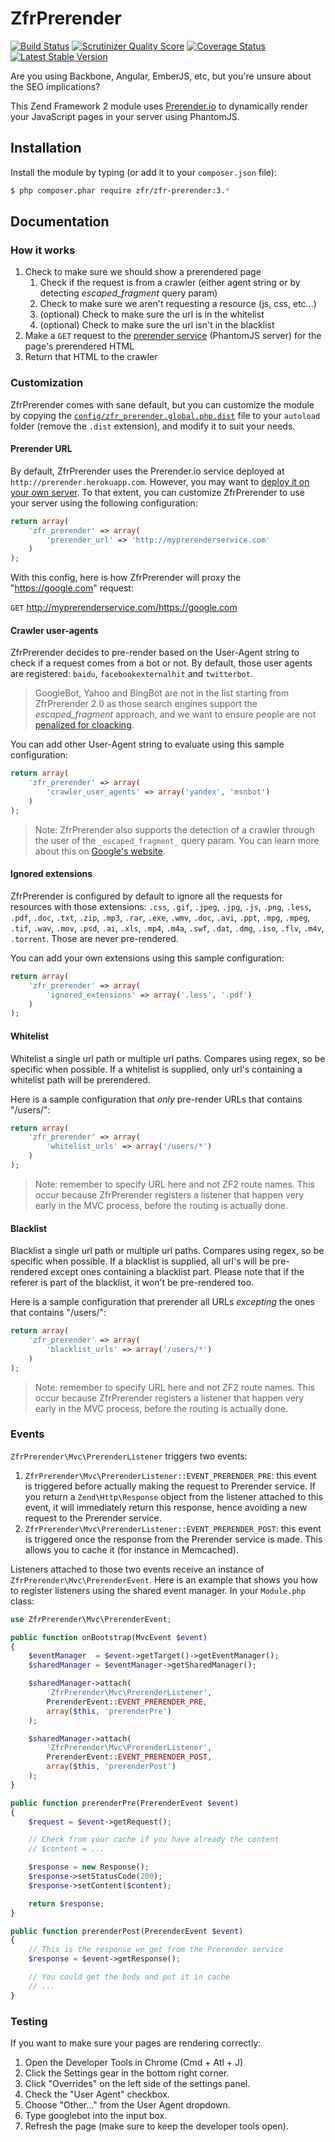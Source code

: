 # ZfrPrerender

[![Build Status](https://travis-ci.org/zf-fr/zfr-prerender.png?branch=master)](https://travis-ci.org/zf-fr/zfr-prerender)
[![Scrutinizer Quality Score](https://scrutinizer-ci.com/g/zf-fr/zfr-prerender/badges/quality-score.png?s=fd78ed5f6dab14beef3884ef3073fd0ce49e2ac5)](https://scrutinizer-ci.com/g/zf-fr/zfr-prerender/)
[![Coverage Status](https://coveralls.io/repos/zf-fr/zfr-prerender/badge.png)](https://coveralls.io/r/zf-fr/zfr-prerender)
[![Latest Stable Version](https://poser.pugx.org/zfr/zfr-prerender/v/stable.png)](https://packagist.org/packages/zfr/zfr-prerender)

Are you using Backbone, Angular, EmberJS, etc, but you're unsure about the SEO implications?

This Zend Framework 2 module uses [Prerender.io](http://www.prerender.io) to dynamically render your JavaScript
pages in your server using PhantomJS.

## Installation

Install the module by typing (or add it to your `composer.json` file):

```sh
$ php composer.phar require zfr/zfr-prerender:3.*
```

## Documentation

### How it works

1. Check to make sure we should show a prerendered page
	1. Check if the request is from a crawler (either agent string or by detecting _escaped_fragment_ query param)
	2. Check to make sure we aren't requesting a resource (js, css, etc...)
	3. (optional) Check to make sure the url is in the whitelist
	4. (optional) Check to make sure the url isn't in the blacklist
2. Make a `GET` request to the [prerender service](https://github.com/collectiveip/prerender) (PhantomJS server) for
the page's prerendered HTML
3. Return that HTML to the crawler

### Customization

ZfrPrerender comes with sane default, but you can customize the module by copying the
[`config/zfr_prerender.global.php.dist`](config/zfr_prerender.global.php.dist) file to your `autoload` folder
(remove the `.dist` extension), and modify it to suit your needs.

#### Prerender URL

By default, ZfrPrerender uses the Prerender.io service deployed at `http://prerender.herokuapp.com`. However, you
may want to [deploy it on your own server](https://github.com/collectiveip/prerender#deploying-your-own). To that
extent, you can customize ZfrPrerender to use your server using the following configuration:

```php
return array(
    'zfr_prerender' => array(
        'prerender_url' => 'http://myprerenderservice.com'
    )
);
```

With this config, here is how ZfrPrerender will proxy the "https://google.com" request:

`GET` http://myprerenderservice.com/https://google.com

#### Crawler user-agents

ZfrPrerender decides to pre-render based on the User-Agent string to check if a request comes from a bot or not. By
default, those user agents are registered: `baidu`, `facebookexternalhit` and `twitterbot`.

> GoogleBot, Yahoo and BingBot are not in the list starting from ZfrPrerender 2.0 as those search engines support
the _escaped_fragment_ approach, and we want to ensure people are not [penalized for cloacking](http://fr.wikipedia.org/wiki/Cloaking).

You can add other User-Agent string to evaluate using this sample configuration:

```php
return array(
    'zfr_prerender' => array(
        'crawler_user_agents' => array('yandex', 'msnbot')
    )
);
```

> Note: ZfrPrerender also supports the detection of a crawler through the user of the `_escaped_fragment_` query
param. You can learn more about this on [Google's website](https://developers.google.com/webmasters/ajax-crawling/docs/getting-started).

#### Ignored extensions

ZfrPrerender is configured by default to ignore all the requests for resources with those extensions: `.css`,
`.gif`, `.jpeg`, `.jpg`, `.js`, `.png`, `.less`, `.pdf`, `.doc`, `.txt`, `.zip`, `.mp3`, `.rar`, `.exe`, `.wmv`,
`.doc`, `.avi`, `.ppt`, `.mpg`, `.mpeg`, `.tif`, `.wav`, `.mov`, `.psd`, `.ai`, `.xls`, `.mp4`, `.m4a`, `.swf`,
`.dat`, `.dmg`, `.iso`, `.flv`, `.m4v`, `.torrent`. Those are never pre-rendered.

You can add your own extensions using this sample configuration:

```php
return array(
    'zfr_prerender' => array(
        'ignored_extensions' => array('.less', '.pdf')
    )
);
```

#### Whitelist

Whitelist a single url path or multiple url paths. Compares using regex, so be specific when possible. If a whitelist
is supplied, only url's containing a whitelist path will be prerendered.

Here is a sample configuration that *only* pre-render URLs that contains "/users/":

```php
return array(
    'zfr_prerender' => array(
        'whitelist_urls' => array('/users/*')
    )
);
```

> Note: remember to specify URL here and not ZF2 route names. This occur because ZfrPrerender registers a listener
that happen very early in the MVC process, before the routing is actually done.

#### Blacklist

Blacklist a single url path or multiple url paths. Compares using regex, so be specific when possible. If a blacklist
is supplied, all url's will be pre-rendered except ones containing a blacklist part. Please note that if the referer
is part of the blacklist, it won't be pre-rendered too.

Here is a sample configuration that prerender all URLs *excepting* the ones that contains "/users/":

```php
return array(
    'zfr_prerender' => array(
        'blacklist_urls' => array('/users/*')
    )
);
```

> Note: remember to specify URL here and not ZF2 route names. This occur because ZfrPrerender registers a listener
that happen very early in the MVC process, before the routing is actually done.

### Events

`ZfrPrerender\Mvc\PrerenderListener` triggers two events:

1. `ZfrPrerender\Mvc\PrerenderListener::EVENT_PRERENDER_PRE`: this event is triggered before actually making the
request to Prerender service. If you return a `Zend\Http\Response` object from the listener attached to this event,
it will immediately return this response, hence avoiding a new request to the Prerender service.
2. `ZfrPrerender\Mvc\PrerenderListener::EVENT_PRERENDER_POST`: this event is triggered once the response from the
Prerender service is made. This allows you to cache it (for instance in Memcached).

Listeners attached to those two events receive an instance of `ZfrPrerender\Mvc\PrerenderEvent`. Here is an example
that shows you how to register listeners using the shared event manager. In your `Module.php` class:

```php
use ZfrPrerender\Mvc\PrerenderEvent;

public function onBootstrap(MvcEvent $event)
{
    $eventManager  = $event->getTarget()->getEventManager();
    $sharedManager = $eventManager->getSharedManager();

    $sharedManager->attach(
        'ZfrPrerender\Mvc\PrerenderListener',
        PrerenderEvent::EVENT_PRERENDER_PRE,
        array($this, 'prerenderPre')
    );

    $sharedManager->attach(
        'ZfrPrerender\Mvc\PrerenderListener',
        PrerenderEvent::EVENT_PRERENDER_POST,
        array($this, 'prerenderPost')
    );
}

public function prerenderPre(PrerenderEvent $event)
{
    $request = $event->getRequest();

    // Check from your cache if you have already the content
    // $content = ...

    $response = new Response();
    $response->setStatusCode(200);
    $response->setContent($content);

    return $response;
}

public function prerenderPost(PrerenderEvent $event)
{
    // This is the response we get from the Prerender service
    $response = $event->getResponse();

    // You could get the body and put it in cache
    // ...
}
```

### Testing

If you want to make sure your pages are rendering correctly:

1. Open the Developer Tools in Chrome (Cmd + Atl + J)
2. Click the Settings gear in the bottom right corner.
3. Click "Overrides" on the left side of the settings panel.
4. Check the "User Agent" checkbox.
5. Choose "Other..." from the User Agent dropdown.
6. Type googlebot into the input box.
7. Refresh the page (make sure to keep the developer tools open).
